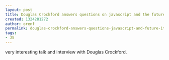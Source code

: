 ```yaml
---
layout: post
title: Douglas Crockford answers questions on javascript and the future of it
created: 1324281272
author: orenf
permalink: douglas-crockford-answers-questions-javascript-and-future-it
tags:
- JS
---
```

<p>very interesting talk and interview with Douglas Crockford.&nbsp;</p>
